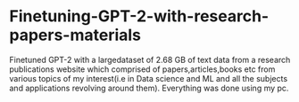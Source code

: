 # Finetuning-GPT-2-with-research-papers-materials
Finetuned GPT-2 with a largedataset of 2.68 GB of text data from a research publications website which comprised of papers,articles,books etc from various topics of my interest(i.e in Data science and ML and all the subjects and applications revolving around them). Everything was done using my pc.
